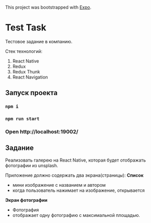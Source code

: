This project was bootstrapped with [Expo](https://expo.io/).

# Test Task 

Тестовое задание в компанию.

Стек технологий:
  1. React Native
  2. Redux
  3. Redux Thunk
  4. React Navigation

## Запуск проекта

### `npm i`
### `npm run start`
### Open http://localhost:19002/

## Задание

Реализовать галерею на React Native, которая будет отображать фотографии из unsplash.

Приложение должно содержать два экрана(страницы):
**Список**
  - мини изображение с названием и автором
  - когда пользователь нажимает на изображение, открывается

**Экран фотографии**
  - Фотография
  - отображает одну фотографию с максимальной площадью.
